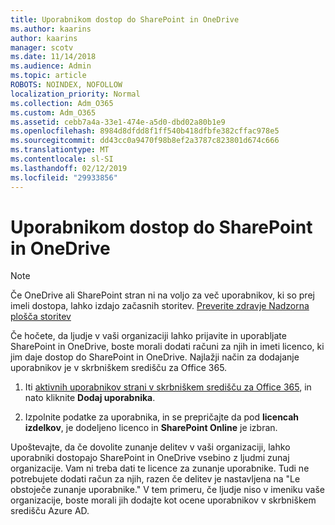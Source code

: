 ```yaml
---
title: Uporabnikom dostop do SharePoint in OneDrive
ms.author: kaarins
author: kaarins
manager: scotv
ms.date: 11/14/2018
ms.audience: Admin
ms.topic: article
ROBOTS: NOINDEX, NOFOLLOW
localization_priority: Normal
ms.collection: Adm_O365
ms.custom: Adm_O365
ms.assetid: cebb7a4a-33e1-474e-a5d0-dbd02a80b1e9
ms.openlocfilehash: 8984d8dfdd8f1ff540b418dfbfe382cffac978e5
ms.sourcegitcommit: dd43cc0a9470f98b8ef2a3787c823801d674c666
ms.translationtype: MT
ms.contentlocale: sl-SI
ms.lasthandoff: 02/12/2019
ms.locfileid: "29933856"
---
```

# <a name="give-users-access-to-sharepoint-and-onedrive"></a>Uporabnikom dostop do SharePoint in OneDrive

> [!NOTE]
> Če OneDrive ali SharePoint stran ni na voljo za več uporabnikov, ki so prej imeli dostopa, lahko izdajo začasnih storitev. [Preverite zdravje Nadzorna plošča storitev](https://portal.office.com/adminportal/home#/servicehealth)
  
Če hočete, da ljudje v vaši organizaciji lahko prijavite in uporabljate SharePoint in OneDrive, boste morali dodati računi za njih in imeti licenco, ki jim daje dostop do SharePoint in OneDrive. Najlažji način za dodajanje uporabnikov je v skrbniškem središču za Office 365.
  
1. Iti [aktivnih uporabnikov strani v skrbniškem središču za Office 365](https://portal.office.com/adminportal/home#/users), in nato kliknite **Dodaj uporabnika**.
    
2. Izpolnite podatke za uporabnika, in se prepričajte da pod **licencah izdelkov**, je dodeljeno licenco in **SharePoint Online** je izbran. 
    
Upoštevajte, da če dovolite zunanje delitev v vaši organizaciji, lahko uporabniki dostopajo SharePoint in OneDrive vsebino z ljudmi zunaj organizacije. Vam ni treba dati te licence za zunanje uporabnike. Tudi ne potrebujete dodati račun za njih, razen če delitev je nastavljena na "Le obstoječe zunanje uporabnike." V tem primeru, če ljudje niso v imeniku vaše organizacije, boste morali jih dodajte kot ocene uporabnikov v skrbniškem središču Azure AD.
  

